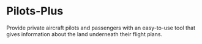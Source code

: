 # Pilots-Plus
Provide private aircraft pilots and passengers with an easy-to-use tool that gives information about the land underneath their flight plans.
